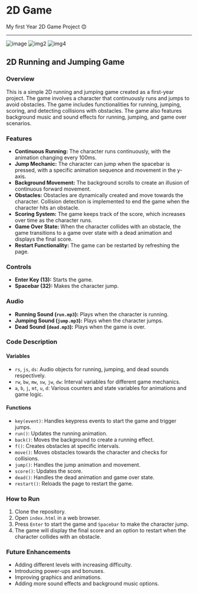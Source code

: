 # 2D Game
My first Year 2D Game Project
😊

---
![image](https://github.com/Oshidi2003/2Dgame/assets/156042624/62afe1f0-4626-48b6-9622-6252c618bc47)
![img2](https://github.com/Oshidi2003/2Dgame/assets/156042624/6f602ee9-72e1-4e67-865c-d8a8bbdbf818)
![img4](https://github.com/Oshidi2003/2Dgame/assets/156042624/d4c3a73d-2d7c-4cd2-972a-62d2445c7d39)



## 2D Running and Jumping Game

### Overview
This is a simple 2D running and jumping game created as a first-year project. The game involves a character that continuously runs and jumps to avoid obstacles. The game includes functionalities for running, jumping, scoring, and detecting collisions with obstacles. The game also features background music and sound effects for running, jumping, and game over scenarios.

### Features
- **Continuous Running:** The character runs continuously, with the animation changing every 100ms.
- **Jump Mechanic:** The character can jump when the spacebar is pressed, with a specific animation sequence and movement in the y-axis.
- **Background Movement:** The background scrolls to create an illusion of continuous forward movement.
- **Obstacles:** Obstacles are dynamically created and move towards the character. Collision detection is implemented to end the game when the character hits an obstacle.
- **Scoring System:** The game keeps track of the score, which increases over time as the character runs.
- **Game Over State:** When the character collides with an obstacle, the game transitions to a game over state with a dead animation and displays the final score.
- **Restart Functionality:** The game can be restarted by refreshing the page.

### Controls
- **Enter Key (13):** Starts the game.
- **Spacebar (32):** Makes the character jump.

### Audio
- **Running Sound (`run.mp3`):** Plays when the character is running.
- **Jumping Sound (`jump.mp3`):** Plays when the character jumps.
- **Dead Sound (`dead.mp3`):** Plays when the game is over.

### Code Description

#### Variables
- `rs`, `js`, `ds`: Audio objects for running, jumping, and dead sounds respectively.
- `rw`, `bw`, `mw`, `sw`, `jw`, `dw`: Interval variables for different game mechanics.
- `a`, `b`, `j`, `mt`, `u`, `d`: Various counters and state variables for animations and game logic.

#### Functions
- `key(event)`: Handles keypress events to start the game and trigger jumps.
- `run()`: Updates the running animation.
- `back()`: Moves the background to create a running effect.
- `f()`: Creates obstacles at specific intervals.
- `move()`: Moves obstacles towards the character and checks for collisions.
- `jump()`: Handles the jump animation and movement.
- `score()`: Updates the score.
- `dead()`: Handles the dead animation and game over state.
- `restart()`: Reloads the page to restart the game.

### How to Run
1. Clone the repository.
2. Open `index.html` in a web browser.
3. Press `Enter` to start the game and `Spacebar` to make the character jump.
4. The game will display the final score and an option to restart when the character collides with an obstacle.

### Future Enhancements
- Adding different levels with increasing difficulty.
- Introducing power-ups and bonuses.
- Improving graphics and animations.
- Adding more sound effects and background music options.


